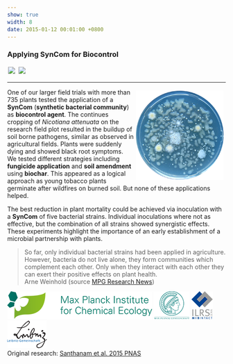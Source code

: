 ```yaml
---
show: true
width: 8
date: 2015-01-12 00:01:00 +0800
---
```

<div class="p-4">
    <h3>Applying SynCom for Biocontrol</h3>
    <img data-src="{{ 'assets/images/photos/588694.jpg' | relative_url }}" class="lazy rounded" style="width: 48%; height: auto;margin: 2px;" src="{{ '/assets/images/empty_300x200.png' | relative_url }}">
 <img data-src="{{ 'assets/images/photos/IMG_6443m.jpg' | relative_url }}" class="lazy rounded" style="width: 48%; height: auto;margin: 2px;" src="{{ '/assets/images/empty_300x200.png' | relative_url }}">
  <hr />
 <img src="assets/images/photos/plate_300.png" 
         alt="Microbial Community" 
         class="lazy rounded" 
         style="float: right; width: 40%; height: auto; margin: 5px;">     
<p>
     One of our larger field trials with more than 735 plants tested the application of a <b>SynCom</b> (<b>synthetic bacterial community</b>) as <b>biocontrol agent</b>. The continues cropping of <i>Nicotiana attenuata</i> on the research field plot resulted in the buildup of soil borne pathogens, similar as observed in agricultural fields. Plants were suddenly dying and showed black root symptoms. We tested different strategies including <b>fungicide application</b> and <b>soil amendment</b> using <b>biochar</b>. This appeared as a logical approach as young tobacco plants germinate after wildfires on burned soil. But none of these applications helped. </p>
        <p>
     The best reduction in plant mortality could be achieved via inoculation with a <b>SynCom</b> of five bacterial strains. Individual inoculations where not as effective, but the combination of all strains showed synergistic effects. These experiments highlight the importance of an early establishment of a microbial partnership with plants.
</p>
<blockquote cite="https://www.mpg.de/9373626/bacteria-tabacco-root-disease">
So far, only individual bacterial strains had been applied in agriculture. However, bacteria do not live alone, they form communities which complement each other. Only when they interact with each other they can exert their positive effects on plant health. 
    <footer>Arne Weinhold (source <a href="https://www.mpg.de/9373626/bacteria-tabacco-root-disease">MPG Research News</a>)</footer>
</blockquote>
     <p>
       </p>
     <img src="/assets/logo/logo64_ICE.png" alt="ICE Logo" class="rounded-sm img-fluid logo-img">
     <img src="/assets/logo/logo64_minerva.png" alt="JSMC Logo" class="rounded-sm img-fluid logo-img"> 
     <img src="/assets/logo/logo64_ILRSMIB.png" alt="ILRS Logo" class="rounded-sm img-fluid logo-img">
    <img src="/assets/logo/logo64_Leip.png" alt="Leibniz Logo" class="rounded-sm img-fluid logo-img">
 <div style="display: flex; flex-direction: column; align-items: start; gap: 5px;">
    <span>
        Original research: 
        <a href="https://www.pnas.org/doi/full/10.1073/pnas.1505765112">
            Santhanam et al. 2015 PNAS
        </a>
    </span>
    <div style="display: flex; gap: 10px; align-items: center;">
        <span class="__dimensions_badge_embed__" 
              data-doi="10.1073/pnas.1505765112" 
              data-style="small_rectangle">
        </span>
        <div class='altmetric-embed' 
             data-badge-popover='bottom' 
             data-doi='10.1073/pnas.1505765112'>
        </div>
        <a href="https://plu.mx/plum/a/?doi=10.1073/pnas.1505765112" 
           class="plumx-plum-print-popup" 
           data-popup="bottom" 
           data-theme="liberty" 
           data-badge="false" 
           data-size="small">
        </a>
    </div>
</div>


</div>

